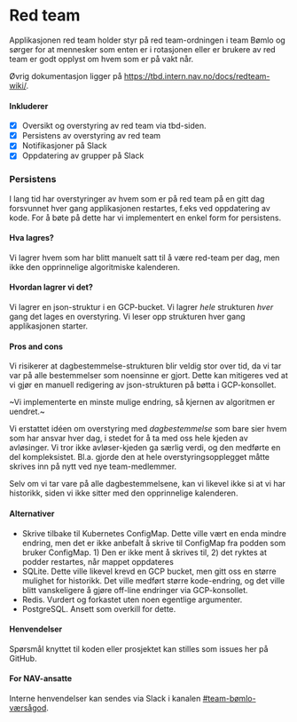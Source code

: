 # Red team

Applikasjonen red team holder styr på red team-ordningen i team Bømlo og sørger for at 
mennesker som enten er i rotasjonen eller er brukere av red team er godt opplyst om hvem som er på vakt når.

Øvrig dokumentasjon ligger på https://tbd.intern.nav.no/docs/redteam-wiki/.

#### Inkluderer
- [x] Oversikt og overstyring av red team via tbd-siden.
- [x] Persistens av overstyring av red team
- [x] Notifikasjoner på Slack
- [x] Oppdatering av grupper på Slack

### Persistens

I lang tid har overstyringer av hvem som er på red team på en gitt dag forsvunnet hver gang applikasjonen restartes, f.eks ved oppdatering av kode. For å bøte på dette har vi implementert en enkel form for persistens.

#### Hva lagres?
Vi lagrer hvem som har blitt manuelt satt til å være red-team per dag, men ikke den opprinnelige algoritmiske kalenderen.

#### Hvordan lagrer vi det?
Vi lagrer en json-struktur i en GCP-bucket. Vi lagrer _hele_ strukturen _hver_ gang det lages en overstyring. Vi leser opp strukturen hver gang applikasjonen starter.

#### Pros and cons
Vi risikerer at dagbestemmelse-strukturen blir veldig stor over tid, da vi tar var på alle bestemmelser som noensinne er gjort. Dette kan mitigeres ved at vi gjør en manuell redigering av json-strukturen på bøtta i GCP-konsollet.

~Vi implementerte en minste mulige endring, så kjernen av algoritmen er uendret.~

Vi erstattet idéen om overstyring med _dagbestemmelse_ som bare sier hvem som har ansvar hver dag, i stedet for å ta med oss hele kjeden av avløsinger. Vi tror ikke avløser-kjeden ga særlig verdi, og den medførte en del kompleksistet. Bl.a. gjorde den at hele overstyringsopplegget måtte skrives inn på nytt ved nye team-medlemmer.

Selv om vi tar vare på alle dagbestemmelsene, kan vi likevel ikke si at vi har historikk, siden vi ikke sitter med den opprinnelige kalenderen.

#### Alternativer 
- Skrive tilbake til Kubernetes ConfigMap. Dette ville vært en enda mindre endring, men det er ikke anbefalt å skrive til ConfigMap fra podden som bruker ConfigMap. 1) Den er ikke ment å skrives til, 2) det ryktes at podder restartes, når mappet oppdateres
- SQLite. Dette ville likevel krevd en GCP bucket, men gitt oss en større mulighet for historikk. Det ville medført større kode-endring, og det ville blitt vanskeligere å gjøre off-line endringer via GCP-konsollet.
- Redis. Vurdert og forkastet uten noen egentlige argumenter.
- PostgreSQL. Ansett som overkill for dette.

#### Henvendelser
Spørsmål knyttet til koden eller prosjektet kan stilles som issues her på GitHub.

#### For NAV-ansatte
Interne henvendelser kan sendes via Slack i kanalen [#team-bømlo-værsågod](https://nav-it.slack.com/archives/C019637N90X).
